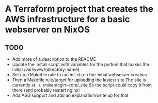 # A Terraform project that creates the AWS infrastructure for a basic webserver on NixOS 

## TODO

- Add more of a description to the README
- Update the install script with variables for the portion that makes the initial /var/www/{directory-name}
- Set up a Makefile rule to run init.sh on the initial webserver creation
- Then a Makefile rule/target for uploading the lastest site
  The site is currently at ../../mikemcgirr-com/_site
  So the script could copy it from there (and probably restart nginx) 
- Add ASG support and add an explanation/write up for that 
